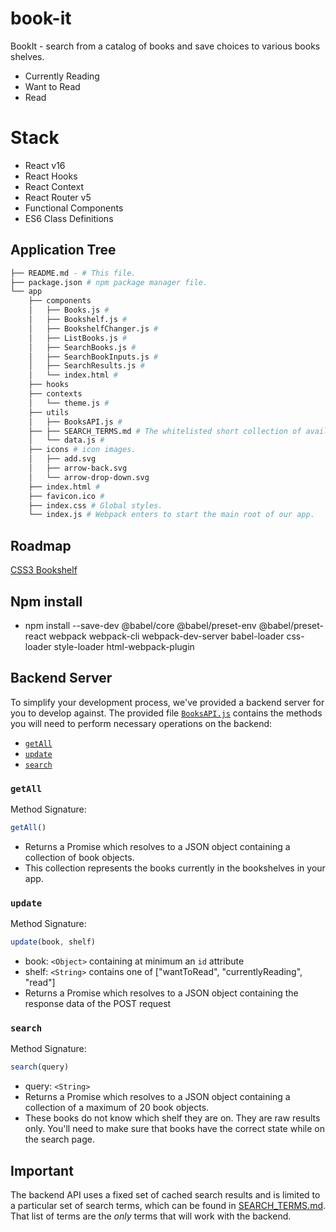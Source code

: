 # book-it
BookIt - search from a catalog of books and save choices to various books shelves.
- Currently Reading
- Want to Read
- Read

# Stack
- React v16
- React Hooks
- React Context
- React Router v5
- Functional Components
- ES6 Class Definitions

## Application Tree
```bash
├── README.md - # This file.
├── package.json # npm package manager file.
└── app
    ├── components
    │   ├── Books.js #
    │   ├── Bookshelf.js #
    │   ├── BookshelfChanger.js #
    │   ├── ListBooks.js #
    │   ├── SearchBooks.js #
    │   ├── SearchBookInputs.js #
    │   ├── SearchResults.js #
    │   └── index.html #
    ├── hooks
    ├── contexts
    │   └── theme.js #
    ├── utils
    │   ├── BooksAPI.js #
    ├── ├── SEARCH_TERMS.md # The whitelisted short collection of available search terms for you to use BookIT app.
    │   └── data.js #
    ├── icons # icon images.
    │   ├── add.svg
    │   ├── arrow-back.svg
    │   └── arrow-drop-down.svg
    ├── index.html #
    ├── favicon.ico #
    ├── index.css # Global styles.
    └── index.js # Webpack enters to start the main root of our app.
```

## Roadmap
[CSS3 Bookshelf](https://fribly.com/2014/11/17/pure-css3-bookshelf-concept/)

## Npm install
- npm install --save-dev @babel/core @babel/preset-env @babel/preset-react webpack webpack-cli webpack-dev-server babel-loader css-loader style-loader html-webpack-plugin


## Backend Server

To simplify your development process, we've provided a backend server for you to develop against. The provided file [`BooksAPI.js`](src/BooksAPI.js) contains the methods you will need to perform necessary operations on the backend:

* [`getAll`](#getall)
* [`update`](#update)
* [`search`](#search)

### `getAll`

Method Signature:

```js
getAll()
```

* Returns a Promise which resolves to a JSON object containing a collection of book objects.
* This collection represents the books currently in the bookshelves in your app.

### `update`

Method Signature:

```js
update(book, shelf)
```

* book: `<Object>` containing at minimum an `id` attribute
* shelf: `<String>` contains one of ["wantToRead", "currentlyReading", "read"]
* Returns a Promise which resolves to a JSON object containing the response data of the POST request

### `search`

Method Signature:

```js
search(query)
```

* query: `<String>`
* Returns a Promise which resolves to a JSON object containing a collection of a maximum of 20 book objects.
* These books do not know which shelf they are on. They are raw results only. You'll need to make sure that books have the correct state while on the search page.

## Important
The backend API uses a fixed set of cached search results and is limited to a particular set of search terms, which can be found in [SEARCH_TERMS.md](SEARCH_TERMS.md). That list of terms are the _only_ terms that will work with the backend.

